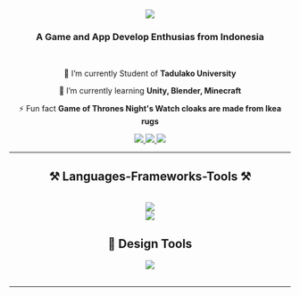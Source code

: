 

<h1 align="center">
    <img src="https://readme-typing-svg.herokuapp.com/?font=Righteous&size=35&center=true&vCenter=true&width=500&height=70&duration=4000&lines=Hi+There!+👋;+I'm+Muje!;" />
</h1>

<h3 align="center">A Game and App Develop Enthusias from Indonesia</h3>

<br/>
<div align="center">
 
 🔭 I’m currently Student of **Tadulako University**
 
 🌱 I’m currently learning **Unity, Blender, Minecraft**

⚡ Fun fact **Game of Thrones Night's Watch cloaks are made from Ikea rugs**

 </div>
 
<div align="center"> 
  <a href="mailto:ahmadmujahid343@gmail.com">
    <img src="https://img.shields.io/badge/Gmail-333333?style=for-the-badge&logo=gmail&logoColor=red" />
  </a>
  <a href="https://www.linkedin.com/in/amdmujahid/" target="_blank">
    <img src="https://img.shields.io/badge/LinkedIn-0077B5?style=for-the-badge&logo=linkedin&logoColor=white" target="_blank" />
  </a>
  <a href="-" target="_blank">
     <img src="https://img.shields.io/badge/Portfolio-FF5722?style=for-the-badge&logo=todoist&logoColor=white" target="_blank" /> <!-- sqlite, safari, google-chrome are other good icon options -->
  </a>
</div>

 <hr/>
 
<h2 align="center">⚒️ Languages-Frameworks-Tools ⚒️</h2>
<br/>
<div align="center">
    <img src="https://skillicons.dev/icons?i=react,html,css,vscode,github,figma,unity,unreal,godot,git" /><br>
    <img src="https://skillicons.dev/icons?i=python,javascript,typescript,flutter,firebase,c,cs,mysql" /><br>
</div>

<h2 align="center">📌 Design Tools </h2>

<div align="center">
    <img src="https://skillicons.dev/icons?i=figma,blender,ai,ae,pr" />
</div>

<br/>
<hr/>


